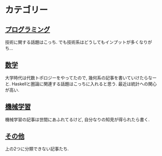 # カテゴリー

## [プログラミング](/categories/programming/1.html)
技術に関する話題はこっち. でも技術系はどうしてもインプットが多くなりがち...

## [数学](/categories/math/1.html)
大学時代は代数トポロジーをやってたので, 幾何系の記事を書いていけたらなーと. Haskellと圏論に関連する話題はこっちに入れると思う. 最近は統計への関心が高い.

## [機械学習](/categories/machine-learning/1.html)
機械学習の記事は世間にあふれてるけど, 自分なりの知見が得られたら書く.

## [その他](/categories/others/1.html)
上の2つに分類できない記事たち.
